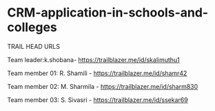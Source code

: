 # CRM-application-in-schools-and-colleges

TRAIL HEAD URLS
 
Team leader:k.shobana- https://trailblazer.me/id/skalimuthu1

Team member 01: R. Shamili - https://trailblazer.me/id/shamr42

Team member 02: M. Sharmila - https://trailblazer.me/id/sharm830

Team member 03: S. Sivasri - https://trailblazer.me/id/ssekar69
